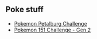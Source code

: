 ## Poke stuff
- [Pokemon Petalburg Challenge](poke-stuff/petalburg-challenge.md)
- [Pokemon 151 Challenge - Gen 2](poke-stuff/151-challenge-gen2.md)
